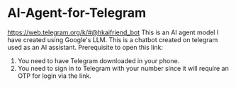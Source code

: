 # AI-Agent-for-Telegram
https://web.telegram.org/k/#@hkaifriend_bot 
This is an AI agent model I have created using Google's LLM. 
This is a chatbot created on telegram used as an AI assistant.
Prerequisite to open this link:
1. You need to have Telegram downloaded in your phone.
2. You need to sign in to Telegram with your number since it will require an OTP for login via the link. 
